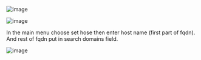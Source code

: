 ![image](https://github.com/kramsagar/Linux/assets/130482831/5ef4ec7e-42c5-4e52-8a16-6d9aaa8a9e95)

![image](https://github.com/kramsagar/Linux/assets/130482831/d298d6c8-1522-4d9a-99b1-bff4e5985606)

In the main menu choose set hose then enter host name (first part of fqdn). And rest of fqdn put in search domains field.

![image](https://github.com/kramsagar/Linux/assets/130482831/45f37a64-8de3-4487-8a3a-26cfa7aa6359)


